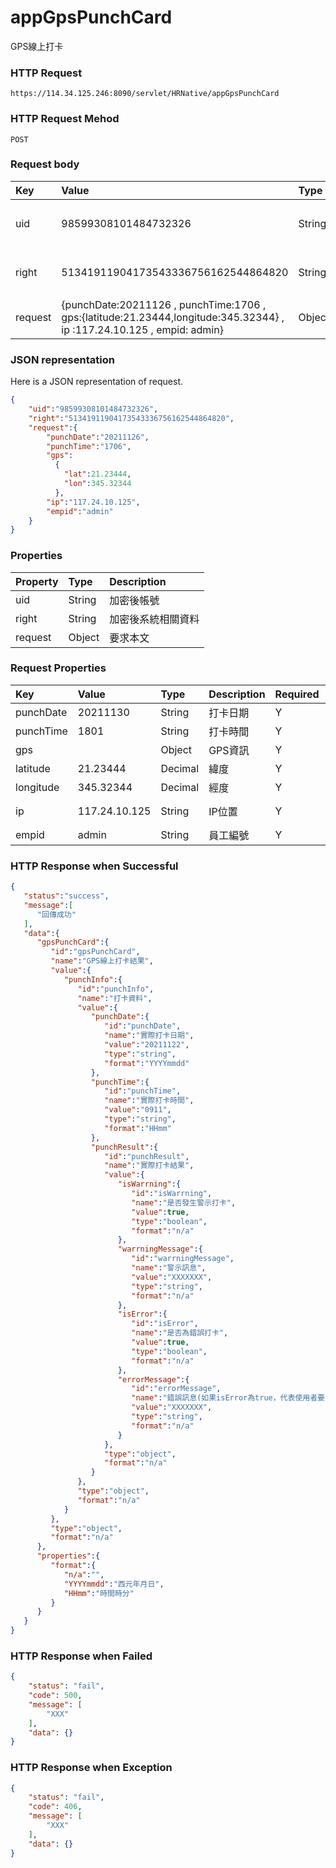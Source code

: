 # appGpsPunchCard
GPS線上打卡

### HTTP Request
```
https://114.34.125.246:8090/servlet/HRNative/appGpsPunchCard
```

### HTTP Request Mehod
```
POST
```

### Request body
| Key | Value | Type | Description |
|:----------|:-------------|:-----|:------------|
| uid | 98599308101484732326 | String | 需透過appLogin取得
| right | 51341911904173543336756162544864820 | String | 需透過appLogin取得 |
| request | {punchDate:20211126 , punchTime:1706 , gps:{latitude:21.23444,longitude:345.32344} , ip :117.24.10.125 , empid: admin} | Object | 打卡資訊

### JSON representation
Here is a JSON representation of request.
```json
{
    "uid":"98599308101484732326",
    "right":"51341911904173543336756162544864820",
    "request":{
        "punchDate":"20211126",
        "punchTime":"1706",
        "gps":
          {
            "lat":21.23444,
            "lon":345.32344
          },
        "ip":"117.24.10.125",
        "empid":"admin"
    }
}
```

### Properties
| Property | Type | Description |
|:---------|:-----|:------------|
| uid   | String | 加密後帳號 |
| right | String | 加密後系統相關資料 |
| request | Object | 要求本文 |

### Request Properties
| Key | Value | Type | Description | Required | Format |
|:----------|:-------------|:-----|:------------|:------------|:------------|
| punchDate | 20211130 | String | 打卡日期 | Y | AC(YYYYmmdd) |
| punchTime | 1801 | String | 打卡時間 | Y | TIME(HHmm) |
| gps |  | Object | GPS資訊 | Y | n/a |
| latitude | 21.23444 | Decimal | 緯度 | Y | GPS Location Data |
| longitude | 345.32344 | Decimal | 經度 | Y | GPS Location Data |
| ip | 117.24.10.125 | String | IP位置 | Y | IP Address(xx.xx.xx.xx) |
| empid | admin | String | 員工編號 | Y | n/a |

### HTTP Response when Successful
```json
{
   "status":"success",
   "message":[
      "回傳成功"
   ],
   "data":{
      "gpsPunchCard":{
         "id":"gpsPunchCard",
         "name":"GPS線上打卡結果",
         "value":{
            "punchInfo":{
               "id":"punchInfo",
               "name":"打卡資料",
               "value":{
                  "punchDate":{
                     "id":"punchDate",
                     "name":"實際打卡日期",
                     "value":"20211122",
                     "type":"string",
                     "format":"YYYYmmdd"
                  },
                  "punchTime":{
                     "id":"punchTime",
                     "name":"實際打卡時間",
                     "value":"0911",
                     "type":"string",
                     "format":"HHmm"
                  },
                  "punchResult":{
                     "id":"punchResult",
                     "name":"實際打卡結果",
                     "value":{
                        "isWarrning":{
                           "id":"isWarrning",
                           "name":"是否發生警示打卡",
                           "value":true,
                           "type":"boolean",
                           "format":"n/a"
                        },
                        "warrningMessage":{
                           "id":"warrningMessage",
                           "name":"警示訊息",
                           "value":"XXXXXXX",
                           "type":"string",
                           "format":"n/a"
                        },
                        "isError":{
                           "id":"isError",
                           "name":"是否為錯誤打卡",
                           "value":true,
                           "type":"boolean",
                           "format":"n/a"
                        },
                        "errorMessage":{
                           "id":"errorMessage",
                           "name":"錯誤訊息(如果isError為true，代表使用者要重新打卡)",
                           "value":"XXXXXXX",
                           "type":"string",
                           "format":"n/a"
                        }
                     },
                     "type":"object",
                     "format":"n/a"
                  }
               },
               "type":"object",
               "format":"n/a"
            }
         },
         "type":"object",
         "format":"n/a"
      },
      "properties":{
         "format":{
            "n/a":"",
            "YYYYmmdd":"西元年月日",
            "HHmm":"時間時分"
         }
      }
   }
}
```

### HTTP Response when Failed
```json
{
    "status": "fail",
    "code": 500,
    "message": [
        "XXX"
    ],
    "data": {}
}
```

### HTTP Response when Exception
```json
{
    "status": "fail",
    "code": 406,
    "message": [
        "XXX"
    ],
    "data": {}
}
```
